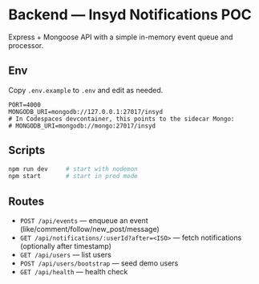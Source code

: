# Backend — Insyd Notifications POC

Express + Mongoose API with a simple in-memory event queue and processor.

## Env

Copy `.env.example` to `.env` and edit as needed.

```env
PORT=4000
MONGODB_URI=mongodb://127.0.0.1:27017/insyd
# In Codespaces devcontainer, this points to the sidecar Mongo:
# MONGODB_URI=mongodb://mongo:27017/insyd
```

## Scripts

```bash
npm run dev     # start with nodemon
npm start       # start in prod mode
```

## Routes

- `POST /api/events` — enqueue an event (like/comment/follow/new_post/message)
- `GET /api/notifications/:userId?after=<ISO>` — fetch notifications (optionally after timestamp)
- `GET /api/users` — list users
- `POST /api/users/bootstrap` — seed demo users
- `GET /api/health` — health check


